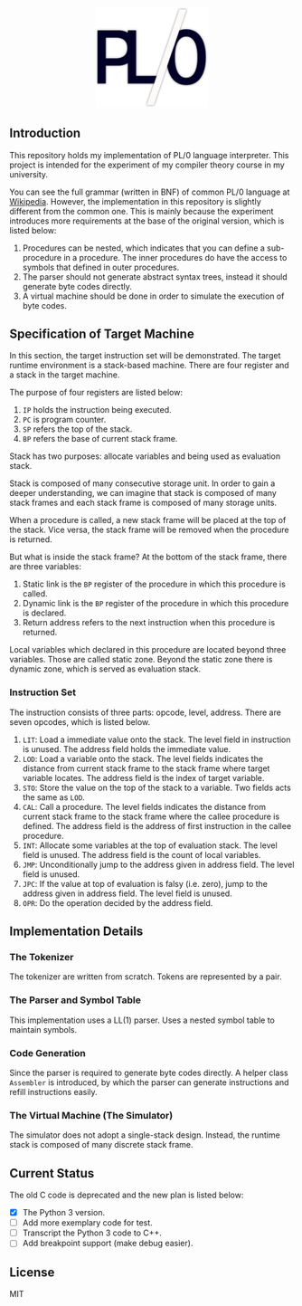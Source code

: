 <p align="center"><img src="https://raw.githubusercontent.com/chengluyu/PL0/master/pl0.png" width=200></p>

## Introduction

This repository holds my implementation of PL/0 language interpreter. This project is intended for the experiment of my compiler theory course in my university.

You can see the full grammar (written in BNF) of common PL/0 language at [Wikipedia](https://en.wikipedia.org/wiki/PL/0). However, the implementation in this repository is slightly different from the common one. This is mainly because the experiment introduces more requirements at the base of the original version, which is listed below:

1. Procedures can be nested, which indicates that you can define a sub-procedure in a procedure. The inner procedures do have the access to symbols that defined in outer procedures.
2. The parser should not generate abstract syntax trees, instead it should generate byte codes directly. 
3. A virtual machine should be done in order to simulate the execution of byte codes.

## Specification of Target Machine

In this section, the target instruction set will be demonstrated. The target runtime environment is a stack-based machine. There are four register and a stack in the target machine.

The purpose of four registers are listed below:

1. `IP` holds the instruction being executed.
2. `PC` is program counter.
3. `SP` refers the top of the stack.
4. `BP` refers the base of current stack frame.

Stack has two purposes: allocate variables and being used as evaluation stack.

Stack is composed of many consecutive storage unit. In order to gain a deeper understanding, we can imagine that stack is composed of many stack frames and each stack frame is composed of many storage units.

When a procedure is called, a new stack frame will be placed at the top of the stack. Vice versa, the stack frame will be removed when the procedure is returned.

But what is inside the stack frame? At the bottom of the stack frame, there are three variables: 

1. Static link is the `BP` register of the procedure in which this procedure is called.
2. Dynamic link is the `BP` register of the procedure in which this procedure is declared.
3. Return address refers to the next instruction when this procedure is returned.

Local variables which declared in this procedure are located beyond three variables. Those are called static zone. Beyond the static zone there is dynamic zone, which is served as evaluation stack.

### Instruction Set

The instruction consists of three parts: opcode, level, address. There are seven opcodes, which is listed below.

1. `LIT`: Load a immediate value onto the stack. The level field in instruction is unused. The address field holds the immediate value.
2. `LOD`: Load a variable onto the stack. The level fields indicates the distance from current stack frame to the stack frame where target variable locates. The address field is the index of target variable.
3. `STO`: Store the value on the top of the stack to a variable. Two fields acts the same as `LOD`.
4. `CAL`: Call a procedure. The level fields indicates the distance from current stack frame to the stack frame where the callee procedure is defined. The address field is the address of first instruction in the callee procedure.
5. `INT`: Allocate some variables at the top of evaluation stack. The level field is unused. The address field is the count of local variables.
6. `JMP`: Unconditionally jump to the address given in address field. The level field is unused.
7. `JPC`: If the value at top of evaluation is falsy (i.e. zero), jump to the address given in address field. The level field is unused.
8. `OPR`: Do the operation decided by the address field.

## Implementation Details

### The Tokenizer

The tokenizer are written from scratch. Tokens are represented by a pair.

### The Parser and Symbol Table

This implementation uses a LL(1) parser. Uses a nested symbol table to maintain symbols.

### Code Generation

Since the parser is required to generate byte codes directly. A helper class `Assembler` is introduced, by which the parser can generate instructions and refill instructions easily.

### The Virtual Machine (The Simulator)

The simulator does not adopt a single-stack design. Instead, the runtime stack is composed of many discrete stack frame.

## Current Status

The old C code is deprecated and the new plan is listed below:

- [x] The Python 3 version.
- [ ] Add more exemplary code for test.
- [ ] Transcript the Python 3 code to C++.
- [ ] Add breakpoint support (make debug easier).

## License 

MIT
